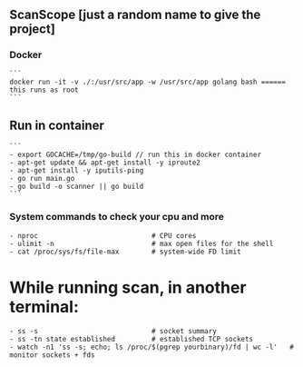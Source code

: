## ScanScope [just a random name to give the project]


### Docker

    ```
    docker run -it -v ./:/usr/src/app -w /usr/src/app golang bash ====== this runs as root
    ```

## Run in container

    ```
    - export GOCACHE=/tmp/go-build // run this in docker container
    - apt-get update && apt-get install -y iproute2
    - apt-get install -y iputils-ping
    - go run main.go
    - go build -o scanner || go build
    ```

### System commands to check your cpu and more

    - nproc                            # CPU cores
    - ulimit -n                        # max open files for the shell
    - cat /proc/sys/fs/file-max        # system-wide FD limit

# While running scan, in another terminal:

    - ss -s                            # socket summary
    - ss -tn state established         # established TCP sockets
    - watch -n1 'ss -s; echo; ls /proc/$(pgrep yourbinary)/fd | wc -l'   # monitor sockets + fds